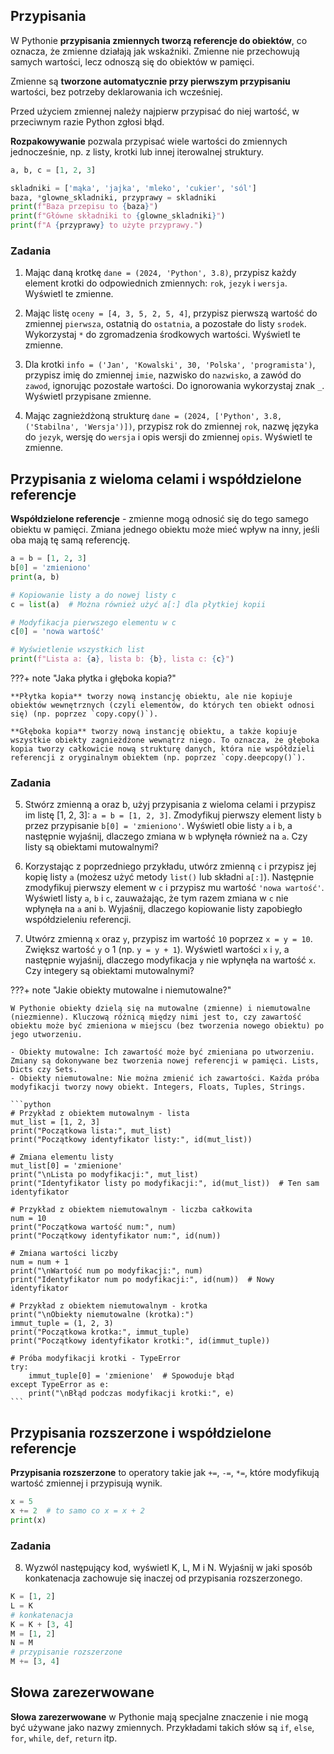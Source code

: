 ## Przypisania

W Pythonie **przypisania zmiennych tworzą referencje do obiektów**, co oznacza, że zmienne działają jak wskaźniki. Zmienne nie przechowują samych wartości, lecz odnoszą się do obiektów w pamięci.

Zmienne są **tworzone automatycznie przy pierwszym przypisaniu** wartości, bez potrzeby deklarowania ich wcześniej.

 Przed użyciem zmiennej należy najpierw przypisać do niej wartość, w przeciwnym razie Python zgłosi błąd.

**Rozpakowywanie** pozwala przypisać wiele wartości do zmiennych jednocześnie, np. z listy, krotki lub innej iterowalnej struktury.

```python
a, b, c = [1, 2, 3]

skladniki = ['mąka', 'jajka', 'mleko', 'cukier', 'sól']
baza, *glowne_skladniki, przyprawy = skladniki
print(f"Baza przepisu to {baza}")
print(f"Główne składniki to {glowne_skladniki}")
print(f"A {przyprawy} to użyte przyprawy.")
```
### Zadania

1. Mając daną krotkę `dane = (2024, 'Python', 3.8)`, przypisz każdy element krotki do odpowiednich zmiennych: `rok`, `jezyk` i `wersja`. Wyświetl te zmienne. 

2. Mając listę `oceny = [4, 3, 5, 2, 5, 4]`, przypisz pierwszą wartość do zmiennej `pierwsza`, ostatnią do `ostatnia`, a pozostałe do listy `srodek`. Wykorzystaj `*` do zgromadzenia środkowych wartości. Wyświetl te zmienne. 

3. Dla krotki `info = ('Jan', 'Kowalski', 30, 'Polska', 'programista')`, przypisz imię do zmiennej `imie`, nazwisko do `nazwisko`, a zawód do `zawod`, ignorując pozostałe wartości. Do ignorowania wykorzystaj znak `_`. Wyświetl przypisane zmienne.

4. Mając zagnieżdżoną strukturę `dane = (2024, ['Python', 3.8, ('Stabilna', 'Wersja')])`, przypisz rok do zmiennej `rok`, nazwę języka do `jezyk`, wersję do `wersja` i opis wersji do zmiennej `opis`. Wyświetl te zmienne. 

## Przypisania z wieloma celami i współdzielone referencje 

**Współdzielone referencje** - zmienne mogą odnosić się do tego samego obiektu w pamięci. Zmiana jednego obiektu może mieć wpływ na inny, jeśli oba mają tę samą referencję.

```python
a = b = [1, 2, 3]
b[0] = 'zmieniono'
print(a, b)

# Kopiowanie listy a do nowej listy c
c = list(a)  # Można również użyć a[:] dla płytkiej kopii

# Modyfikacja pierwszego elementu w c
c[0] = 'nowa wartość'

# Wyświetlenie wszystkich list
print(f"Lista a: {a}, lista b: {b}, lista c: {c}")

```

???+ note "Jaka płytka i głęboka kopia?"
    
    **Płytka kopia** tworzy nową instancję obiektu, ale nie kopiuje obiektów wewnętrznych (czyli elementów, do których ten obiekt odnosi się) (np. poprzez `copy.copy()`).

    **Głęboka kopia** tworzy nową instancję obiektu, a także kopiuje wszystkie obiekty zagnieżdżone wewnątrz niego. To oznacza, że głęboka kopia tworzy całkowicie nową strukturę danych, która nie współdzieli referencji z oryginalnym obiektem (np. poprzez `copy.deepcopy()`).

### Zadania
5. Stwórz zmienną a oraz b, użyj przypisania z wieloma celami i przypisz im listę [1, 2, 3]: `a = b = [1, 2, 3]`. Zmodyfikuj pierwszy element listy `b` przez przypisanie `b[0] = 'zmieniono'`. Wyświetl obie listy `a` i `b`, a następnie wyjaśnij, dlaczego zmiana w `b` wpłynęła również na `a`. Czy listy są obiektami mutowalnymi? 

6. Korzystając z poprzedniego przykładu, utwórz zmienną `c` i przypisz jej kopię listy `a` (możesz użyć metody `list()` lub składni `a[:]`). Następnie zmodyfikuj pierwszy element w `c` i przypisz mu wartość `'nowa wartość'`. Wyświetl listy `a`, `b` i `c`, zauważając, że tym razem zmiana w `c` nie wpłynęła na `a` ani `b`. Wyjaśnij, dlaczego kopiowanie listy zapobiegło współdzieleniu referencji. 

7. Utwórz zmienną `x` oraz `y`, przypisz im wartość `10` poprzez `x = y = 10`. Zwiększ wartość `y` o 1 (np. `y = y + 1`). Wyświetl wartości `x` i `y`, a następnie wyjaśnij, dlaczego modyfikacja `y` nie wpłynęła na wartość `x`. Czy integery są obiektami mutowalnymi?

???+ note "Jakie obiekty mutowalne i niemutowalne?"
    
    W Pythonie obiekty dzielą się na mutowalne (zmienne) i niemutowalne (niezmienne). Kluczową różnicą między nimi jest to, czy zawartość obiektu może być zmieniona w miejscu (bez tworzenia nowego obiektu) po jego utworzeniu.

    - Obiekty mutowalne: Ich zawartość może być zmieniana po utworzeniu. Zmiany są dokonywane bez tworzenia nowej referencji w pamięci. Lists, Dicts czy Sets.
    - Obiekty niemutowalne: Nie można zmienić ich zawartości. Każda próba modyfikacji tworzy nowy obiekt. Integers, Floats, Tuples, Strings.

    ```python
    # Przykład z obiektem mutowalnym - lista
    mut_list = [1, 2, 3]
    print("Początkowa lista:", mut_list)
    print("Początkowy identyfikator listy:", id(mut_list))

    # Zmiana elementu listy
    mut_list[0] = 'zmienione'
    print("\nLista po modyfikacji:", mut_list)
    print("Identyfikator listy po modyfikacji:", id(mut_list))  # Ten sam identyfikator

    # Przykład z obiektem niemutowalnym - liczba całkowita
    num = 10
    print("Początkowa wartość num:", num)
    print("Początkowy identyfikator num:", id(num))

    # Zmiana wartości liczby
    num = num + 1
    print("\nWartość num po modyfikacji:", num)
    print("Identyfikator num po modyfikacji:", id(num))  # Nowy identyfikator

    # Przykład z obiektem niemutowalnym - krotka
    print("\nObiekty niemutowalne (krotka):")
    immut_tuple = (1, 2, 3)
    print("Początkowa krotka:", immut_tuple)
    print("Początkowy identyfikator krotki:", id(immut_tuple))

    # Próba modyfikacji krotki - TypeError
    try:
        immut_tuple[0] = 'zmienione'  # Spowoduje błąd
    except TypeError as e:
        print("\nBłąd podczas modyfikacji krotki:", e)
    ```

## Przypisania rozszerzone i współdzielone referencje 

**Przypisania rozszerzone** to operatory takie jak `+=`, `-=`, `*=`, które modyfikują wartość zmiennej i przypisują wynik.
```python
x = 5
x += 2  # to samo co x = x + 2
print(x)
```
### Zadania

8. Wyzwól następujący kod, wyświetl K, L, M i N. Wyjaśnij w jaki sposób konkatenacja zachowuje się inaczej od przypisania rozszerzonego.

```python
K = [1, 2] 
L = K
# konkatenacja
K = K + [3, 4] 
M = [1, 2] 
N = M
# przypisanie rozszerzone
M += [3, 4] 
```
## Słowa zarezerwowane

**Słowa zarezerwowane** w Pythonie mają specjalne znaczenie i nie mogą być używane jako nazwy zmiennych. Przykładami takich słów są `if`, `else`, `for`, `while`, `def`, `return` itp.